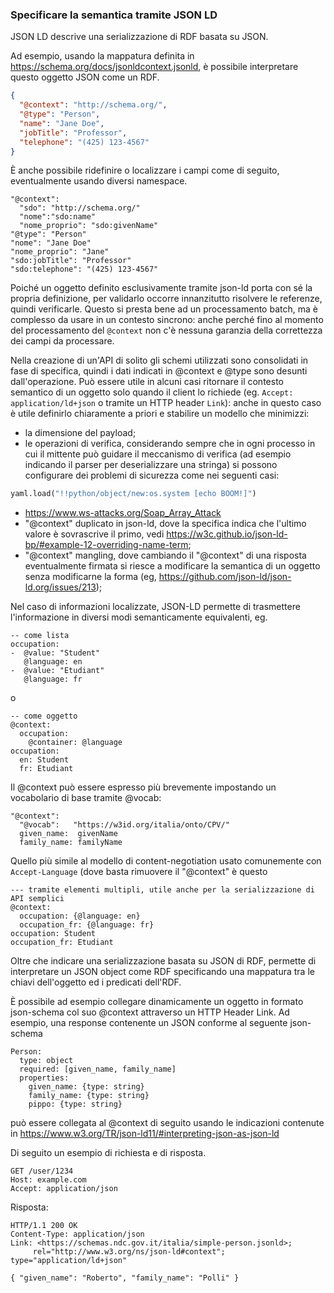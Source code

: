 ### Specificare la semantica tramite JSON LD

JSON LD descrive una serializzazione di RDF basata su JSON.

Ad esempio, usando la mappatura definita in https://schema.org/docs/jsonldcontext.jsonld,
è possibile interpretare questo oggetto JSON come un RDF.

```json
{
  "@context": "http://schema.org/",
  "@type": "Person",
  "name": "Jane Doe",
  "jobTitle": "Professor",
  "telephone": "(425) 123-4567"
}
```

È anche possibile ridefinire o localizzare i campi come di seguito, eventualmente usando diversi namespace.

```
"@context":
  "sdo": "http://schema.org/"
  "nome":"sdo:name"
  "nome_proprio": "sdo:givenName"
"@type": "Person"
"nome": "Jane Doe"
"nome_proprio": "Jane"
"sdo:jobTitle": "Professor"
"sdo:telephone": "(425) 123-4567"
```

Poiché un oggetto definito esclusivamente tramite json-ld porta con sé la propria definizione,
per validarlo occorre innanzitutto risolvere le referenze, quindi verificarle.
Questo si presta bene ad un processamento batch,
ma è complesso da usare in un contesto sincrono:
anche perché fino al momento del processamento del `@context`
non c'è nessuna garanzia della correttezza dei campi da processare.

Nella creazione di un'API di solito gli schemi utilizzati sono consolidati in fase di specifica, quindi i dati indicati in @context e @type sono desunti dall'operazione. Può essere utile in alcuni casi ritornare il contesto semantico di un oggetto solo quando il client lo richiede (eg. `Accept: application/ld+json` o tramite un HTTP header `Link`): anche in questo caso è utile definirlo chiaramente a priori e stabilire un modello che minimizzi:

- la dimensione del payload;
- le operazioni di verifica, considerando sempre che in ogni processo in cui il mittente può guidare il meccanismo di verifica (ad esempio indicando il parser per deserializzare una stringa) si possono configurare dei problemi di sicurezza come nei seguenti casi:

```python
yaml.load("!!python/object/new:os.system [echo BOOM!]")
```

- https://www.ws-attacks.org/Soap_Array_Attack
- "@context" duplicato in json-ld, dove la specifica indica che l'ultimo valore è sovrascrive il primo, vedi https://w3c.github.io/json-ld-bp/#example-12-overriding-name-term;
- "@context" mangling, dove cambiando il "@context" di una risposta eventualmente firmata si riesce a modificare la semantica di un oggetto senza modificarne la forma (eg, https://github.com/json-ld/json-ld.org/issues/213);

Nel caso di informazioni localizzate, JSON-LD permette di trasmettere l'informazione in diversi modi semanticamente equivalenti, eg.

```
-- come lista
occupation:
-  @value: "Student"
   @language: en
-  @value: "Etudiant"
   @language: fr
```

o

```
-- come oggetto
@context:
  occupation:
    @container: @language
occupation:
  en: Student
  fr: Etudiant
```

Il @context può essere espresso più brevemente impostando un vocabolario di base tramite @vocab:

```
"@context":
  "@vocab":   "https://w3id.org/italia/onto/CPV/"
  given_name:  givenName
  family_name: familyName
```

Quello più simile al modello di content-negotiation usato comunemente con `Accept-Language` (dove basta rimuovere il "@context" è questo

```
--- tramite elementi multipli, utile anche per la serializzazione di API semplici
@context:
  occupation: {@language: en}
  occupation_fr: {@language: fr}
occupation: Student
occupation_fr: Etudiant
```

Oltre che indicare una serializzazione basata su JSON di RDF, permette di interpretare un JSON object
come RDF specificando una mappatura tra le chiavi dell'oggetto ed i predicati dell'RDF.

È possibile ad esempio collegare dinamicamente un oggetto in formato json-schema col suo @context attraverso un HTTP Header Link. Ad esempio, una response contenente un JSON conforme al seguente json-schema

```
Person:
  type: object
  required: [given_name, family_name]
  properties:
    given_name: {type: string}
    family_name: {type: string}
    pippo: {type: string}
```

può essere collegata al @context di seguito usando le indicazioni contenute in https://www.w3.org/TR/json-ld11/#interpreting-json-as-json-ld

Di seguito un esempio di richiesta e di risposta.

```
GET /user/1234
Host: example.com
Accept: application/json
```

Risposta:

```
HTTP/1.1 200 OK
Content-Type: application/json
Link: <https://schemas.ndc.gov.it/italia/simple-person.jsonld>;
     rel="http://www.w3.org/ns/json-ld#context"; type="application/ld+json"

{ "given_name": "Roberto", "family_name": "Polli" }
```
